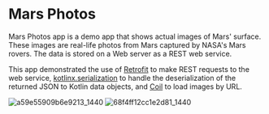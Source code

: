 Mars Photos
==================================

Mars Photos app is a demo app that shows actual images of Mars' surface. These images are
real-life photos from Mars captured by NASA's Mars rovers. The data is stored on a Web server
as a REST web service.

This app demonstrated the use of [Retrofit](https://square.github.io/retrofit/) to make REST requests to the web service, [kotlinx.serialization](https://github.com/Kotlin/kotlinx.serialization) to
handle the deserialization of the returned JSON to Kotlin data objects, and [Coil](https://coil-kt.github.io/coil/) to load images by URL.


![a59e55909b6e9213_1440](https://github.com/Raushan-CS/Mars-Photos/assets/157723697/a931cafa-7400-480b-94a8-692a844de6b1) ![68f4ff12cc1e2d81_1440](https://github.com/Raushan-CS/Mars-Photos/assets/157723697/3158fd9e-179d-442a-a0cf-717ad788f626)
